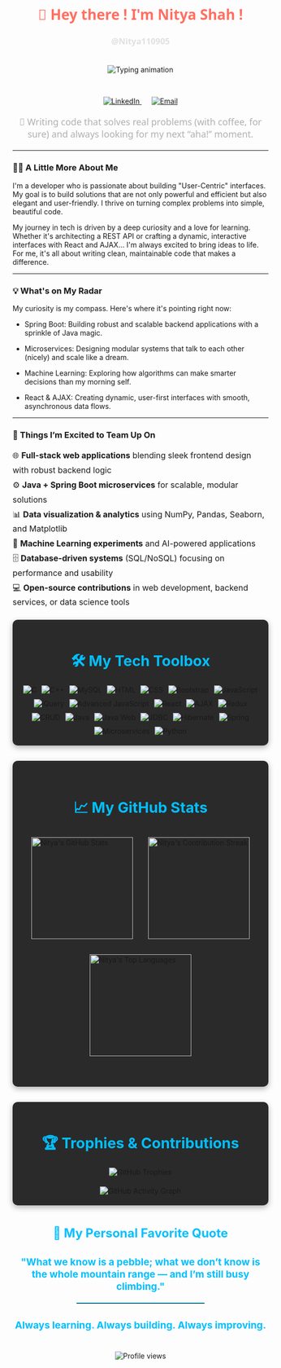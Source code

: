 <div align="center">
  <h1 style="color: #FF6F61; font-family: 'Segoe UI', sans-serif;">👋 Hey there ! I'm Nitya Shah ! </h1>
  <h3 style="color: #E0E0E0; font-family: 'Segoe UI', sans-serif;">@Nitya110905</h3>
</div>

<div align="center">
 <img src="https://readme-typing-svg.demolab.com?font=Fira+Code&pause=1000&color=00BFFF&center=true&vCenter=true&width=440&lines=Nitya+Here+!!!;Full-Stack+Developer+%F0%9F%92%BB;Techy+Problem+Solver+%E2%9A%99%EF%B8%8F;" alt="Typing animation" style="margin: 20px 0;" />
</div>

  <div align="center" style="margin-top: 25px;">
    <a href="https://www.linkedin.com/in/nitya-shah-92240624a" target="_blank" style="margin: 0 10px;">
      <img src="https://img.shields.io/badge/LinkedIn-%230077B5.svg?style=for-the-badge&logo=linkedin&logoColor=white" alt="LinkedIn"/>
    </a>
    <a href="mailto:ncs110905@gmail.com" target="_blank" style="margin: 0 10px;">
      <img src="https://img.shields.io/badge/Email-D14836.svg?style=for-the-badge&logo=gmail&logoColor=white" alt="Email"/>
    </a>
  </div>

<div align="center" style="margin: 20px 0;">
  <p style="color: #B0B0B0; font-size: 18px; font-family: 'Segoe UI', sans-serif;">
   🚀 Writing code that solves real problems (with coffee, for sure) and always looking for my next “aha!” moment.
  </p>
</div>

---

### 👩‍💻 A Little More About Me

I'm a developer who is passionate about building "User-Centric" interfaces. My goal is to build solutions that are not only powerful and efficient but also elegant and user-friendly. I thrive on turning complex problems into simple, beautiful code.

My journey in tech is driven by a deep curiosity and a love for learning. Whether it's architecting a REST API or crafting a dynamic, interactive interfaces with React and AJAX... I'm always excited to bring ideas to life. For me, it's all about writing clean, maintainable code that makes a difference.

---

### 💡 What's on My Radar

My curiosity is my compass. Here's where it's pointing right now:

- Spring Boot: Building robust and scalable backend applications with a sprinkle of Java magic.

- Microservices: Designing modular systems that talk to each other (nicely) and scale like a dream.

- Machine Learning: Exploring how algorithms can make smarter decisions than my morning self.

- React & AJAX: Creating dynamic, user-first interfaces with smooth, asynchronous data flows.

---

<section style="margin: 20px auto; max-width: 800px; font-family: 'Inter', sans-serif;">

  ### 🤝 Things I’m Excited to Team Up On

  <ul style="list-style: none; padding-left: 0; line-height: 1.8; font-size: 1rem;">
    <li>🌐 <strong>Full-stack web applications</strong> blending sleek frontend design with robust backend logic</li>
    <li>⚙️ <strong>Java + Spring Boot microservices</strong> for scalable, modular solutions</li>
    <li>📊 <strong>Data visualization & analytics</strong> using NumPy, Pandas, Seaborn, and Matplotlib</li>
    <li>🤖 <strong>Machine Learning experiments</strong> and AI-powered applications</li>
    <li>🗄️ <strong>Database-driven systems</strong> (SQL/NoSQL) focusing on performance and usability</li>
    <li>💻 <strong>Open-source contributions</strong> in web development, backend services, or data science tools</li>
  </ul>

</section>



<section style="background: #2A2A2A; padding: 20px; border-radius: 10px; margin: 20px auto; max-width: 900px; box-shadow: 0 4px 12px rgba(0,0,0,0.3); font-family: 'Inter', sans-serif;">
  <h2 style="color: #00BFFF; font-size: 1.8rem; margin-bottom: 20px; text-align: center;">🛠️ My Tech Toolbox</h2>
  <div style="display: flex; flex-wrap: wrap; justify-content: center; gap: 10px;">
    <img src="https://img.shields.io/badge/C-00599C?style=for-the-badge&logo=c&logoColor=white" alt="C"/>
    <img src="https://img.shields.io/badge/C++-00599C?style=for-the-badge&logo=cplusplus&logoColor=white" alt="C++"/>
    <img src="https://img.shields.io/badge/MySQL-4479A1?style=for-the-badge&logo=mysql&logoColor=white" alt="MySQL"/>
    <img src="https://img.shields.io/badge/HTML5-E34F26?style=for-the-badge&logo=html5&logoColor=white" alt="HTML"/>
    <img src="https://img.shields.io/badge/CSS3-1572B6?style=for-the-badge&logo=css3&logoColor=white" alt="CSS"/>
    <img src="https://img.shields.io/badge/Bootstrap-7952B3?style=for-the-badge&logo=bootstrap&logoColor=white" alt="Bootstrap"/>
    <img src="https://img.shields.io/badge/JavaScript-F7DF1E?style=for-the-badge&logo=javascript&logoColor=black" alt="JavaScript"/>
    <img src="https://img.shields.io/badge/jQuery-0769AD?style=for-the-badge&logo=jquery&logoColor=white" alt="jQuery"/>
    <img src="https://img.shields.io/badge/Advanced%20JavaScript-323330?style=for-the-badge&logo=javascript&logoColor=F7DF1E" alt="Advanced JavaScript"/>
    <img src="https://img.shields.io/badge/React-20232A?style=for-the-badge&logo=react&logoColor=61DAFB" alt="React"/>
    <img src="https://img.shields.io/badge/AJAX-5C2D91?style=for-the-badge&logoColor=white" alt="AJAX"/>
    <img src="https://img.shields.io/badge/Redux-764ABC?style=for-the-badge&logo=redux&logoColor=white" alt="Redux"/>
    <img src="https://img.shields.io/badge/CRUD-4A90E2?style=for-the-badge&logoColor=white" alt="CRUD"/>
    <img src="https://img.shields.io/badge/Java-ED8B00?style=for-the-badge&logo=openjdk&logoColor=white" alt="Java"/>
    <img src="https://img.shields.io/badge/Java%20Web-007396?style=for-the-badge&logo=java&logoColor=white" alt="Java Web"/>
    <img src="https://img.shields.io/badge/JDBC-007396?style=for-the-badge&logo=java&logoColor=white" alt="JDBC"/>
    <img src="https://img.shields.io/badge/Hibernate-59666C?style=for-the-badge&logo=hibernate&logoColor=white" alt="Hibernate"/>
    <img src="https://img.shields.io/badge/Spring-6DB33F?style=for-the-badge&logo=spring&logoColor=white" alt="Spring"/>
    <img src="https://img.shields.io/badge/Microservices-FF6F00?style=for-the-badge&logoColor=white" alt="Microservices"/>
    <img src="https://img.shields.io/badge/Python-3670A0?style=for-the-badge&logo=python&logoColor=ffdd54" alt="Python"/>
  </div>
</section>


<section style="background: #2A2A2A; padding: 30px; border-radius: 10px; margin: 30px auto; max-width: 900px; box-shadow: 0 4px 12px rgba(0,0,0,0.3); font-family: 'Inter', sans-serif;">
  <h2 style="color: #00BFFF; font-size: 1.8rem; margin-bottom: 30px; text-align: center;">
    📈 My GitHub Stats
  </h2>
  
  <div style="display: flex; flex-wrap: wrap; justify-content: center; gap: 30px; margin-bottom: 30px;">
    <img src="https://github-readme-stats.vercel.app/api?username=Nitya110905&theme=tokyonight&hide_border=true&include_all_commits=true&count_private=true" alt="Nitya's GitHub Stats" style="height: 200px;" />
    <img src="https://nirzak-streak-stats.vercel.app/?user=Nitya110905&theme=tokyonight&hide_border=true" alt="Nitya's Contribution Streak" style="height: 200px;" />
    <img src="https://github-readme-stats.vercel.app/api/top-langs/?username=Nitya110905&theme=tokyonight&hide_border=true&include_all_commits=true&count_private=true&layout=compact" alt="Nitya's Top Languages" style="height: 200px;" />
  </div>
</section>



<section style="background: #2A2A2A; padding: 20px; border-radius: 10px; margin: 20px auto; max-width: 900px; box-shadow: 0 4px 12px rgba(0,0,0,0.3); font-family: 'Inter', sans-serif; text-align: center;">
  <h2 style="color: #00BFFF; font-size: 1.8rem; margin-bottom: 20px;">🏆 Trophies & Contributions</h2>
  <img src="https://github-profile-trophy.vercel.app/?username=Nitya110905&theme=tokyonight&no-frame=false&no-bg=true&margin-w=4" alt="GitHub Trophies" style="margin-bottom: 20px;"/>
  <div align="center">
  <img src="https://github-readme-activity-graph.vercel.app/graph?username=Nitya110905&theme=tokyonight&bg_color=1a1b27&hide_border=true&hide_title=true&line=00BFFF&point=00BFFF&area=true&area_color=00BFFF" alt="GitHub Activity Graph"/>
</div>
  </section>

<div align="center" style="margin: 40px auto; font-family: 'Inter', sans-serif; max-width: 900px;">

  <h3 style="color: #00BFFF; font-size: 1.5rem; margin-bottom: 20px;">
    🌟 My Personal Favorite Quote
  </h3>

  <p style="color: #00BFFF; font-size: 1.2rem; margin-top: 30px;">
    <strong>"What we know is a pebble; what we don’t know is the whole mountain range — and I’m still busy climbing."</strong>
  </p>

  <hr style="width: 50%; border: 0; border-top: 1px solid #00BFFF; margin: 20px auto;" />

  <p style="color: #00BFFF; font-size: 1.2rem; margin-top: 30px;">
    <strong>Always learning. Always building. Always improving.</strong>
  </p>

</div>



  <div style="margin-top: 10px;"><div align="center">
  <img src="https://komarev.com/ghpvc/?username=Nitya110905&label=Profile%20views&color=0e75b6&style=flat" alt="Profile views" />
</div>

  </div>
</div>
